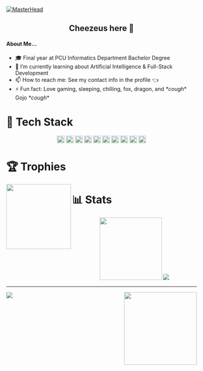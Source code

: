 [![MasterHead](https://motionbgs.com/i/c/960x540/media/5377/gojo-with-white-cat.jpg)](https://github.com/Cheezeus)

<div align="center">
  <h2>Cheezeus here 👋</h2>
</div>

#### About Me...
- 🎓 Final year at PCU Informatics Department Bachelor Degree
- 🌱 I’m currently learning about Artificial Intelligence & Full-Stack Development
- 📫 How to reach me: See my contact info in the profile 👈
- ⚡ Fun fact: Love gaming, sleeping, chilling, fox, dragon, and *\*cough*\* Gojo *\*cough*\*

# 🔧 Tech Stack
<div align="center">
  <img height="20" src="https://img.shields.io/badge/html5-%23E34F26.svg?style=for-the-badge&logo=html5&logoColor=white">
  <img height="20" src="https://img.shields.io/badge/css3-%231572B6.svg?style=for-the-badge&logo=css3&logoColor=white">
  <img height="20" src="https://img.shields.io/badge/javascript-%23323330.svg?style=for-the-badge&logo=javascript&logoColor=%23F7DF1E">
  <img height="20" src="https://img.shields.io/badge/java-%23ED8B00.svg?style=for-the-badge&logo=openjdk&logoColor=white">
  <img height="20" src="https://img.shields.io/badge/python-3670A0?style=for-the-badge&logo=python&logoColor=ffdd54">
  <img height="20" src="https://img.shields.io/badge/jupyter-%23FA0F00.svg?style=for-the-badge&logo=jupyter&logoColor=white">
  <img height="20" src="https://img.shields.io/badge/Neo4j-008CC1?style=for-the-badge&logo=neo4j&logoColor=white">
  <img height="20" src="https://img.shields.io/badge/mysql-4479A1.svg?style=for-the-badge&logo=mysql&logoColor=white">
  <img height="20" src="https://img.shields.io/badge/MongoDB-%234ea94b.svg?style=for-the-badge&logo=mongodb&logoColor=white">
  <img height="20" src="https://img.shields.io/badge/pandas-%23150458.svg?style=for-the-badge&logo=pandas&logoColor=white">
</div>

# 🏆 Trophies
<div>
  <img height="171" align="left" src="https://github-profile-trophy.vercel.app/?username=Cheezeus&theme=radical" />
</div>

# 📊 Stats
<div align="center">
  <img height="165" src="https://github-readme-stats.vercel.app/api?username=Cheezeus&count_private=true&include_all_commits=true&theme=neon" />
  <img src="https://github-readme-stats.vercel.app/api/top-langs/?username=Cheezeus&layout=compact&theme=neon" />
</div>

---

<div align="center">
  <img align="left" src="https://github-readme-streak-stats.herokuapp.com?user=Cheezeus&theme=neon" />
  <img align="right" width="192" src="https://media.tenor.com/9PTrqLFf9u4AAAAM/gojo-cat.gif" />
</div>

<!--
**Cheezeus/Cheezeus** is a ✨ _special_ ✨ repository because its `README.md` (this file) appears on your GitHub profile.

Here are some ideas to get you started:

- 🔭 I’m currently working on ...
- 🌱 I’m currently learning ...
- 👯 I’m looking to collaborate on ...
- 🤔 I’m looking for help with ...
- 💬 Ask me about ...
- 📫 How to reach me: ...
- 😄 Pronouns: ...
- ⚡ Fun fact: ...
-->
